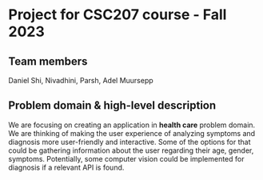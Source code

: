 # Project for CSC207 course - Fall 2023

## Team members 
Daniel Shi, Nivadhini, Parsh, Adel Muursepp

## Problem domain & high-level description
We are focusing on creating an application in **health care** problem domain. We are thinking of making the user experience of analyzing symptoms and diagnosis more user-friendly and interactive. Some of the options for that could be gathering information about the user regarding their age, gender, symptoms. Potentially, some computer vision could be implemented for diagnosis if a relevant API is found. 
